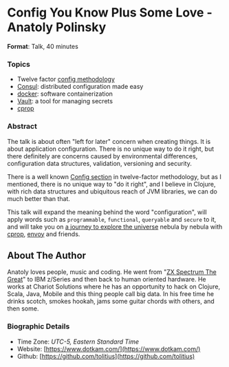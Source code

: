 # Config You Know Plus Some Love - Anatoly Polinsky

**Format**: Talk, 40 minutes

### **Topics**

* Twelve factor [config methodology](https://12factor.net/config)
* [Consul](https://www.consul.io/): distributed configuration made easy
* [docker](https://www.docker.com/): software containerization
* [Vault](https://www.vaultproject.io/): a tool for managing secrets
* [cprop](https://github.com/tolitius/cprop)

### **Abstract**

The talk is about often "left for later" concern when creating things. It is about application configuration.
There is no unique way to do it right, but there definitely are concerns caused by environmental differences,
configuration data structures, validation, versioning and security.

There is a well known [Config section](https://12factor.net/config) in twelve-factor methodology, but as I mentioned,
there is no unique way to "do it right", and I believe in Clojure, with rich data structures and ubiquitous reach of JVM libraries,
we can do much better than that.

This talk will expand the meaning behind the word "configuration", will apply words such as
`programmable`, `functional`, `queryable` and `secure` to it, and will take you
on [a journey to explore the universe](https://www.dotkam.com/2017/01/10/hubble-space-mission-securely-configured/) nebula by nebula
with [cprop](https://github.com/tolitius/cprop), [envoy](https://github.com/tolitius/envoy) and friends.

## About The Author

Anatoly loves people, music and coding. He went from "[ZX Spectrum The Great](https://www.dotkam.com/2008/11/19/zx-spectrum-child/)" to IBM z/Series and then back to human oriented hardware. He works at Chariot Solutions where he has an opportunity to hack on Clojure, Scala, Java, Mobile and this thing people call big data. In his free time he drinks scotch, smokes hookah, jams some guitar chords with others, and then some.

### Biographic Details

 - Time Zone: _UTC-5, Eastern Standard Time_
 - Website: [https://www.dotkam.com/](https://www.dotkam.com/)
 - Github: [https://github.com/tolitius](https://github.com/tolitius)
